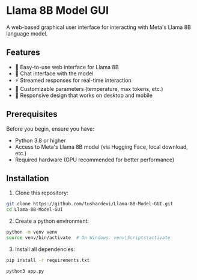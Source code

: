 # Llama 8B Model GUI

A web-based graphical user interface for interacting with Meta's Llama 8B language model.

## Features

- 🚀 Easy-to-use web interface for Llama 8B
- 💬 Chat interface with the model
- ⚡ Streamed responses for real-time interaction
- 🔧 Customizable parameters (temperature, max tokens, etc.)
- 📱 Responsive design that works on desktop and mobile

## Prerequisites

Before you begin, ensure you have:
- Python 3.8 or higher
- Access to Meta's Llama 8B model (via Hugging Face, local download, etc.)
- Required hardware (GPU recommended for better performance)

## Installation

1. Clone this repository:
```bash
git clone https://github.com/tushardevi/Llama-8B-Model-GUI.git
cd Llama-8B-Model-GUI
```
2. Create a python environment:
```bash
python -m venv venv
source venv/bin/activate  # On Windows: venv\Scripts\activate
```
3. Install all dependencies:
```bash
pip install -r requirements.txt

python3 app.py
```
